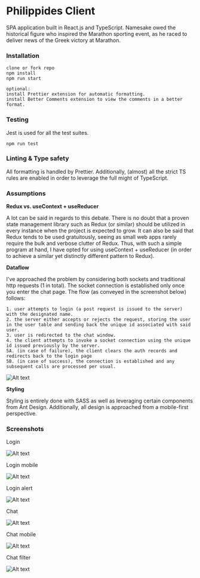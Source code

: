 # Philippides Client
SPA application built in React.js and TypeScript. Namesake owed the historical figure who inspired the Marathon sporting event, as he raced to deliver news of the Greek victory at Marathon.

### Installation
```
clone or fork repo
npm install
npm run start

optional:
install Prettier extension for automatic formatting.
install Better Comments extension to view the comments in a better format.
```

### Testing
Jest is used for all the test suites.
```
npm run test
```

### Linting & Type safety
All formatting is handled by Prettier. Additionally, (almost) all the strict TS rules are enabled in order to leverage the full might of TypeScript.

### Assumptions

**Redux vs. useContext + useReducer**

A lot can be said in regards to this debate. There is no doubt that a proven state management library such as Redux (or similar) should be utilized in every instance when the project is expected to grow. It can also be said that Redux tends to be used gratuitously, seeing as small web apps rarely require the bulk and verbose clutter of Redux. Thus, with such a simple program at hand, I have opted for using useContext + useReducer (in order to achieve a similar yet distinctly different pattern to Redux).

**Dataflow**

I've approached the problem by considering both sockets and traditional http requests (1 in total).
The socket connection is established only once you enter the chat page. The flow (as conveyed in the screenshot below) follows:

```
1. user attempts to login (a post request is issued to the server) with the designated name.
2. the server either accepts or rejects the request, storing the user in the user table and sending back the unique id associated with said user.
3. user is redirected to the chat window.
4. the client attempts to invoke a socket connection using the unique id issued previously by the server.
5A. (in case of failure), the client clears the auth records and redirects back to the login page
5B. (in case of success), the connection is established and any subsequent calls are processed per usual.
```

![Alt text](/screenshots/data-flow-chart.PNG?raw=true "Data flowchart")

**Styling**

Styling is entirely done with SASS as well as leveraging certain components from Ant Design.
Additionally, all design is approached from a mobile-first perspective.

### Screenshots

Login

![Alt text](/screenshots/login.PNG?raw=true "Login")

Login mobile

![Alt text](/screenshots/login-mobile.PNG?raw=true "Login mobile")

Login alert

![Alt text](/screenshots/login-alert.PNG?raw=true "Login alert")

Chat

![Alt text](/screenshots/chat.PNG?raw=true "Chat")

Chat mobile

![Alt text](/screenshots/chat-mobile.PNG?raw=true "Chat mobile")

Chat filter

![Alt text](/screenshots/chat-filter.PNG?raw=true "Chat mobile")
